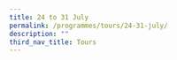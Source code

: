 ```yaml
---
title: 24 to 31 July
permalink: /programmes/tours/24-31-july/
description: ""
third_nav_title: Tours
---
```

